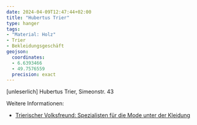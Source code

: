 ```yaml
---
date: 2024-04-09T12:47:44+02:00
title: "Hubertus Trier"
type: hanger
tags:
- "Material: Holz"
- Trier
- Bekleidungsgeschäft
geojson:
  coordinates:
  - 6.6393466
  - 49.7576559
  precision: exact
---
```

[unleserlich]
Hubertus
Trier, Simeonstr. 43

<div class="notes">
Weitere Informationen:
<ul>
<li><a href="https://www.volksfreund.de/region/trier-trierer-land/spezialisten-fuer-die-mode-unter-der-kleidung_aid-5547252">Trierischer Volksfreund: Spezialisten für die Mode unter der Kleidung</a></li>
</ul>
</div>
